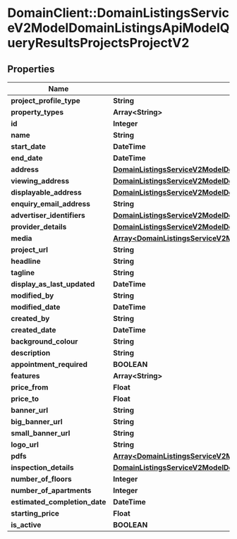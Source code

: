 # DomainClient::DomainListingsServiceV2ModelDomainListingsApiModelQueryResultsProjectsProjectV2

## Properties
Name | Type | Description | Notes
------------ | ------------- | ------------- | -------------
**project_profile_type** | **String** |  | [optional] 
**property_types** | **Array&lt;String&gt;** |  | [optional] 
**id** | **Integer** |  | [optional] 
**name** | **String** |  | [optional] 
**start_date** | **DateTime** |  | [optional] 
**end_date** | **DateTime** |  | [optional] 
**address** | [**DomainListingsServiceV2ModelDomainListingsApiModelQueryResultsProjectsProjectAddressParts**](DomainListingsServiceV2ModelDomainListingsApiModelQueryResultsProjectsProjectAddressParts.md) |  | [optional] 
**viewing_address** | [**DomainListingsServiceV2ModelDomainListingsApiModelQueryResultsProjectsProjectAddressParts**](DomainListingsServiceV2ModelDomainListingsApiModelQueryResultsProjectsProjectAddressParts.md) |  | [optional] 
**displayable_address** | [**DomainListingsServiceV2ModelDomainListingsApiModelQueryResultsProjectsProjectAddressParts**](DomainListingsServiceV2ModelDomainListingsApiModelQueryResultsProjectsProjectAddressParts.md) |  | [optional] 
**enquiry_email_address** | **String** |  | [optional] 
**advertiser_identifiers** | [**DomainListingsServiceV2ModelDomainListingsApiModelQueryResultsListingAdvertiserIdentifiers**](DomainListingsServiceV2ModelDomainListingsApiModelQueryResultsListingAdvertiserIdentifiers.md) |  | [optional] 
**provider_details** | [**DomainListingsServiceV2ModelDomainListingsApiModelQueryResultsListingProviderDetails**](DomainListingsServiceV2ModelDomainListingsApiModelQueryResultsListingProviderDetails.md) |  | [optional] 
**media** | [**Array&lt;DomainListingsServiceV2ModelDomainListingsApiModelQueryResultsProjectsProjectMedia&gt;**](DomainListingsServiceV2ModelDomainListingsApiModelQueryResultsProjectsProjectMedia.md) |  | [optional] 
**project_url** | **String** |  | [optional] 
**headline** | **String** |  | [optional] 
**tagline** | **String** |  | [optional] 
**display_as_last_updated** | **DateTime** |  | [optional] 
**modified_by** | **String** |  | [optional] 
**modified_date** | **DateTime** |  | [optional] 
**created_by** | **String** |  | [optional] 
**created_date** | **DateTime** |  | [optional] 
**background_colour** | **String** |  | [optional] 
**description** | **String** |  | [optional] 
**appointment_required** | **BOOLEAN** |  | [optional] 
**features** | **Array&lt;String&gt;** |  | [optional] 
**price_from** | **Float** |  | [optional] 
**price_to** | **Float** |  | [optional] 
**banner_url** | **String** |  | [optional] 
**big_banner_url** | **String** |  | [optional] 
**small_banner_url** | **String** |  | [optional] 
**logo_url** | **String** |  | [optional] 
**pdfs** | [**Array&lt;DomainListingsServiceV2ModelDomainListingsApiModelQueryResultsProjectsPdfUpload&gt;**](DomainListingsServiceV2ModelDomainListingsApiModelQueryResultsProjectsPdfUpload.md) |  | [optional] 
**inspection_details** | [**DomainListingsServiceV2ModelDomainListingsApiModelQueryResultsListingPropertyInspections**](DomainListingsServiceV2ModelDomainListingsApiModelQueryResultsListingPropertyInspections.md) |  | [optional] 
**number_of_floors** | **Integer** |  | [optional] 
**number_of_apartments** | **Integer** |  | [optional] 
**estimated_completion_date** | **DateTime** |  | [optional] 
**starting_price** | **Float** |  | [optional] 
**is_active** | **BOOLEAN** |  | [optional] 


